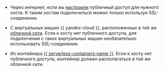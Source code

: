 * Через интернет, если вы [настроили](../../../managed-postgresql/operations/hosts.md#update) публичный доступ для нужного хоста. К таким хостам подключиться можно только используя SSL-соединение.


* С виртуальных машин {{ yandex-cloud }}, расположенных в той же [облачной сети](../../../vpc/concepts/network.md). Если к хосту нет публичного доступа, для подключения с таких виртуальных машин необязательно использовать SSL-соединение.

* Из контейнера [{{ serverless-containers-name }}]((../../../serverless-containers/concepts/index.md)). Если к хосту нет публичного доступа, контейнер должен располагаться в той же облачной сети.


